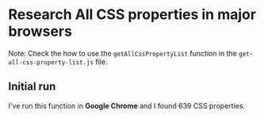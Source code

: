 # Research All CSS properties in major browsers

Note: Check the how to use the `getAllCssPropertyList` function in the `get-all-css-property-list.js` file.

## Initial run

I've run this function in **Google Chrome** and I found 639 CSS properties.
